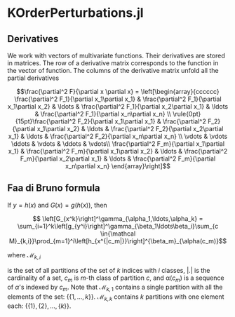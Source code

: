 # KOrderPerturbations.jl

## Derivatives

We work with vectors of multivariate functions. Their derivatives are
stored in matrices. The row of a derivative matrix corresponds to the
function in the vector of function. The columns of the derivative
matrix unfold all the partial derivatives

```math
\frac{\partial^2 F}{\partial x \partial x} = \left[\begin{array}{cccccc}
\frac{\partial^2 F_1}{\partial x_1\partial x_1} & \frac{\partial^2 F_1}{\partial x_1\partial x_2} & \ldots & \frac{\partial^2 F_1}{\partial x_2\partial x_1} & \ldots & \frac{\partial^2 F_1}{\partial x_n\partial x_n} \\
\rule{0pt}{15pt}\frac{\partial^2 F_2}{\partial x_1\partial x_1} & \frac{\partial^2 F_2}{\partial x_1\partial x_2} & \ldots & \frac{\partial^2 F_2}{\partial x_2\partial x_1} & \ldots & \frac{\partial^2 F_2}{\partial x_n\partial x_n} \\
\vdots & \vdots \ddots & \vdots & \ddots & \vdots\\
\frac{\partial^2 F_m}{\partial x_1\partial x_1} & \frac{\partial^2 F_m}{\partial x_1\partial x_2} & \ldots & \frac{\partial^2 F_m}{\partial x_2\partial x_1} & \ldots & \frac{\partial^2 F_m}{\partial x_n\partial x_n}
\end{array}\right]
```

## Faa di Bruno formula

If
$y = h(x)$ and $G(x) = g(h(x))$, then
```math
  \left[G_{x^k}\right]^\gamma_{\alpha_1,\ldots,\alpha_k} = 
\sum_{i=1}^k\left[g_{y^i}\right]^\gamma_{\beta_1\ldots\beta_i}\sum_{c \in{\mathcal
M}_{k,i}}\prod_{m=1}^i\left[h_{x^{|c_m|}}\right]^{\beta_m}_{\alpha(c_m)}
```

where ${\mathcal M}_{k,i}$ 

is the set of all partitions of the set of $k$
indices with $i$ classes, $|.|$ is the cardinality of a set, $c_m$ is $m$-th class of partition $c$, and ${\mathbb \alpha}(c_m)$ is a sequence of $\alpha$'s indexed by $c_m$. 
Note that ${\mathcal M}_{k,1}$ contains a single partition with all the
elements of the set: $\{\{1,\ldots,k\}\}$. ${\mathcal
M}_{k,k}$ contains $k$ partitions with one element each:  $\{\{1\},
\{2\}, \ldots, \{k\}\}$.
